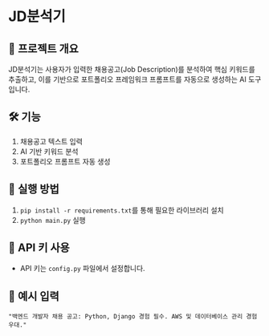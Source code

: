 # JD분석기

## 📌 프로젝트 개요  
JD분석기는 사용자가 입력한 채용공고(Job Description)를 분석하여 핵심 키워드를 추출하고, 이를 기반으로 포트폴리오 프레임워크 프롬프트를 자동으로 생성하는 AI 도구입니다.

## 🛠️ 기능  
1. 채용공고 텍스트 입력  
2. AI 기반 키워드 분석  
3. 포트폴리오 프롬프트 자동 생성  

## 🚀 실행 방법  
1. `pip install -r requirements.txt`를 통해 필요한 라이브러리 설치  
2. `python main.py` 실행  

## 🧠 API 키 사용  
- API 키는 `config.py` 파일에서 설정합니다.  

## 📝 예시 입력  
```text
"백엔드 개발자 채용 공고: Python, Django 경험 필수. AWS 및 데이터베이스 관리 경험 우대."
